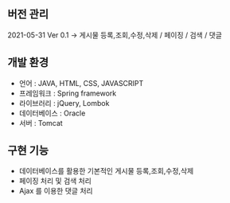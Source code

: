 ## 버전 관리
2021-05-31 Ver 0.1
-> 게시물 등록,조회,수정,삭제 / 페이징 / 검색 / 댓글


## 개발 환경
- 언어 : JAVA, HTML, CSS, JAVASCRIPT
- 프레임워크 : Spring framework
- 라이브러리 : jQuery, Lombok
- 데이터베이스 : Oracle
- 서버 : Tomcat

## 구현 기능
- 데이터베이스를 활용한 기본적인 게시물 등록,조회,수정,삭제
- 페이징 처리 및 검색 처리
- Ajax 를 이용한 댓글 처리
